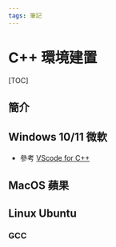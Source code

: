 ```yaml
---
tags: 筆記
---
```


# C++ 環境建置

[TOC]

## 簡介

## Windows 10/11 微軟

- 參考 [VScode for C++](https://hackmd.io/@liaojason2/vscodecppwindows)

## MacOS 蘋果



## Linux Ubuntu

### GCC